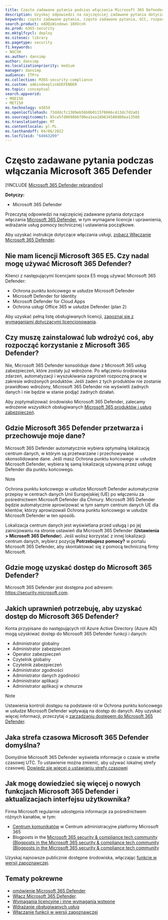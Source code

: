 ```yaml
---
title: Często zadawane pytania podczas włączania Microsoft 365 Defender
description: Uzyskaj odpowiedzi na najczęściej zadawane pytania dotyczące licencjonowania, uprawnień, ustawień początkowych oraz innych produktów i usług związanych z włączaniem Microsoft 365 Defender
keywords: często zadawane pytania, często zadawane pytania, GCC, rozpoczynanie pracy, włączanie Microsoft 365 Defender, Microsoft 365 Defender, M365, zabezpieczenia, lokalizacja danych, wymagane uprawnienia, uprawnienia do licencji, strona ustawień
search.product: eADQiWindows 10XVcnh
ms.prod: m365-security
ms.mktglfcycl: deploy
ms.sitesec: library
ms.pagetype: security
f1.keywords:
- NOCSH
ms.author: dansimp
author: dansimp
ms.localizationpriority: medium
manager: dansimp
audience: ITPro
ms.collection: M365-security-compliance
ms.custom: admindeeplinkDEFENDER
ms.topic: conceptual
search.appverid:
- MOE150
- MET150
ms.technology: m365d
ms.openlocfilehash: 73dddcfc1389eb5bb0b0115f0666c413dc7d2a01
ms.sourcegitcommit: 85ce5fd0698b6f00ea1ea189634588d00ea13508
ms.translationtype: MT
ms.contentlocale: pl-PL
ms.lasthandoff: 04/06/2022
ms.locfileid: "64663209"
---
```

# <a name="frequently-asked-questions-when-turning-on-microsoft-365-defender"></a>Często zadawane pytania podczas włączania Microsoft 365 Defender

[!INCLUDE [Microsoft 365 Defender rebranding](../includes/microsoft-defender.md)]


**Dotyczy:**
- Microsoft 365 Defender

Przeczytaj odpowiedzi na najczęściej zadawane pytania dotyczące włączania [Microsoft 365 Defender](microsoft-365-defender.md), w tym wymagane licencje i uprawnienia, wdrażanie usług pomocy technicznej i ustawienia początkowe.

Aby uzyskać instrukcje dotyczące włączania usługi, [zobacz Włączanie Microsoft 365 Defender](m365d-enable.md).

## <a name="i-dont-have-a-microsoft-365-e5-license-can-i-still-use-microsoft-365-defender"></a>Nie mam licencji Microsoft 365 E5. Czy nadal mogę używać Microsoft 365 Defender?

Klienci z następującymi licencjami spoza E5 mogą używać Microsoft 365 Defender:

- Ochrona punktu końcowego w usłudze Microsoft Defender
- Microsoft Defender for Identity
- Microsoft Defender for Cloud Apps
- Ochrona usługi Office 365 w usłudze Defender (plan 2)

Aby uzyskać pełną listę obsługiwanych licencji, [zapoznaj się z wymaganiami dotyczącymi licencjonowania](prerequisites.md#licensing-requirements).

## <a name="do-i-need-to-install-or-deploy-anything-to-start-using-microsoft-365-defender"></a>Czy muszę zainstalować lub wdrożyć coś, aby rozpocząć korzystanie z Microsoft 365 Defender?

Nie, Microsoft 365 Defender konsoliduje dane z Microsoft 365 usług zabezpieczeń, które zostały już wdrożone. Po włączeniu środowiska zdarzeń, automatyzacji i wyszukiwania zagrożeń rozpoczną pracę w zakresie wdrożonych produktów. Jeśli żaden z tych produktów nie zostanie prawidłowo wdrożony, Microsoft 365 Defender nie wyświetli żadnych danych i nie będzie w stanie podjąć żadnych działań.

Aby zoptymalizować środowisko Microsoft 365 Defender, zalecamy wdrożenie *wszystkich* obsługiwanych [Microsoft 365 produktów i usług zabezpieczeń](deploy-supported-services.md).

## <a name="where-does-microsoft-365-defender-process-and-store-my-data"></a>Gdzie Microsoft 365 Defender przetwarza i przechowuje moje dane?

Microsoft 365 Defender automatycznie wybiera optymalną lokalizację centrum danych, w którym są przetwarzane i przechowywane skonsolidowane dane. Jeśli masz Ochrona punktu końcowego w usłudze Microsoft Defender, wybiera tę samą lokalizację używaną przez usługę Defender dla punktu końcowego.

>[!NOTE]
>Ochrona punktu końcowego w usłudze Microsoft Defender automatycznie przepisy w centrach danych Unii Europejskiej (UE) po włączeniu za pośrednictwem Microsoft Defender dla Chmury. Microsoft 365 Defender będzie automatycznie aprowizować w tym samym centrum danych UE dla klientów, którzy aprowizowali Ochrona punktu końcowego w usłudze Microsoft Defender w ten sposób.

Lokalizacja centrum danych jest wyświetlana przed usługą i po jej zainicjowaniu na stronie ustawień dla Microsoft 365 Defender (**Ustawienia > Microsoft 365 Defender**). Jeśli wolisz korzystać z innej lokalizacji centrum danych, wybierz pozycję **Potrzebujesz pomocy?** w portalu Microsoft 365 Defender, aby skontaktować się z pomocą techniczną firmy Microsoft.

## <a name="where-can-i-access-microsoft-365-defender"></a>Gdzie mogę uzyskać dostęp do Microsoft 365 Defender?

Microsoft 365 Defender jest dostępna pod adresem: <a href="https://go.microsoft.com/fwlink/p/?linkid=2077139" target="_blank"><https://security.microsoft.com></a>.

## <a name="what-permissions-do-i-need-to-access-microsoft-365-defender"></a>Jakich uprawnień potrzebuję, aby uzyskać dostęp do Microsoft 365 Defender?

Konta przypisane do następujących ról Azure Active Directory (Azure AD) mogą uzyskiwać dostęp do Microsoft 365 Defender funkcji i danych:

- Administrator globalny
- Administrator zabezpieczeń
- Operator zabezpieczeń
- Czytelnik globalny
- Czytelnik zabezpieczeń
- Administrator zgodności
- Administrator danych zgodności
- Administrator aplikacji
- Administrator aplikacji w chmurze


> [!NOTE]
> Ustawienia kontroli dostępu na podstawie ról w Ochrona punktu końcowego w usłudze Microsoft Defender wpływają na dostęp do danych. Aby uzyskać więcej informacji, przeczytaj o [zarządzaniu dostępem do Microsoft 365 Defender](m365d-permissions.md).

## <a name="what-time-zone-does-microsoft-365-defender-default-to"></a>Jaka strefa czasowa Microsoft 365 Defender domyślna?

Domyślnie Microsoft 365 Defender wyświetla informacje o czasie w strefie czasowej UTC. To ustawienie można zmienić, aby używać lokalnej strefy czasowej. [Dowiedz się więcej o ustawianiu strefy czasowej](m365d-time-zone.md)

## <a name="how-can-i-learn-about-new-microsoft-365-defender-feature-and-ui-updates"></a>Jak mogę dowiedzieć się więcej o nowych funkcjach Microsoft 365 Defender i aktualizacjach interfejsu użytkownika?

Firma Microsoft regularnie udostępnia informacje za pośrednictwem różnych kanałów, w tym:

- [Centrum komunikatów](../../admin/manage/message-center.md) w Centrum administracyjne platformy Microsoft 365
- Blogposts in the [Microsoft 365 security & compliance tech community (Blogposts in the Microsoft 365 security & compliance tech community (Blogposts in the Microsoft 365 security & compliance tech community](https://techcommunity.microsoft.com/t5/security-privacy-and-compliance/bg-p/securityprivacycompliance)

Uzyskaj najnowsze publicznie dostępne środowiska, włączając [funkcje w wersji zapoznawczej](preview.md).

## <a name="related-topics"></a>Tematy pokrewne

- [omówienie Microsoft 365 Defender](microsoft-365-defender.md)
- [Włącz Microsoft 365 Defender](m365d-enable.md).
- [Wymagania licencyjne i inne wymagania wstępne](prerequisites.md)
- [Wdrażanie obsługiwanych usług](deploy-supported-services.md)
- [Włączanie funkcji w wersji zapoznawczej](preview.md)
